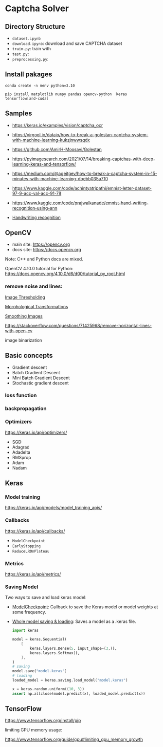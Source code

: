 # Captcha Solver

## Directory Structure

- `dataset.ipynb`
- `download.ipynb`: download and save CAPTCHA dataset
- `train.py`: train with
- `test.py`:
- `preprocessing.py`:

## Install pakages

```shell
conda create -n menv python=3.10

pip install matplotlib numpy pandas opencv-python  keras tensorflow[and-cuda]
```

## Samples

- https://keras.io/examples/vision/captcha_ocr
- https://virgool.io/dataio/how-to-break-a-golestan-captcha-system-with-machine-learning-kukzjnwwsqdx
- https://github.com/AmirH-Moosavi/Golestan
- https://pyimagesearch.com/2021/07/14/breaking-captchas-with-deep-learning-keras-and-tensorflow/
- https://medium.com/@ageitgey/how-to-break-a-captcha-system-in-15-minutes-with-machine-learning-dbebb035a710
- https://www.kaggle.com/code/achintyatripathi/emnist-letter-dataset-97-9-acc-val-acc-91-78
- https://www.kaggle.com/code/prajwalkanade/emnist-hand-writing-recognition-using-ann

- [Handwriting recognition](https://en.wikipedia.org/wiki/Handwriting_recognition)

## OpenCV

- main site: https://opencv.org
- docs site: https://docs.opencv.org

Note: C++ and Python docs are mixed.

OpenCV 4.10.0 tutorial for Python:
https://docs.opencv.org/4.10.0/d6/d00/tutorial_py_root.html


### remove noise and lines:

[Image Thresholding](https://docs.opencv.org/4.10.0/d7/d4d/tutorial_py_thresholding.html)

[Morphological Transformations](https://docs.opencv.org/4.10.0/d9/d61/tutorial_py_morphological_ops.html)

[Smoothing Images](https://docs.opencv.org/4.10.0/d4/d13/tutorial_py_filtering.html)

https://stackoverflow.com/questions/71425968/remove-horizontal-lines-with-open-cv


image binarization


## Basic concepts


- Gradient descent
- Batch Gradient Descent
- Mini Batch Gradient Descent
- Stochastic gradient descent

### loss function

### backpropagation

### Optimizers

https://keras.io/api/optimizers/

- SGD
- Adagrad
- Adadelta
- RMSprop
- Adam
- Nadam


## Keras

### Model training 

https://keras.io/api/models/model_training_apis/

### Callbacks 

https://keras.io/api/callbacks/

- `ModelCheckpoint`
- `EarlyStopping`
- `ReduceLROnPlateau`

### Metrics

https://keras.io/api/metrics/

### Saving Model
Two ways to save and load keras model:

- [ModelCheckpoint](https://keras.io/api/callbacks/model_checkpoint): Callback to save the Keras model or model weights at some frequency.


- [Whole model saving & loading](https://keras.io/api/models/model_saving_apis/model_saving_and_loading): Saves a model as a .keras file.

  ```python
  import keras

  model = keras.Sequential(
      [
          keras.layers.Dense(5, input_shape=(3,)),
          keras.layers.Softmax(),
      ],
  )
  # saving
  model.save("model.keras")
  # loading
  loaded_model = keras.saving.load_model("model.keras")

  x = keras.random.uniform((10, 3))
  assert np.allclose(model.predict(x), loaded_model.predict(x))
  ```


## TensorFlow

https://www.tensorflow.org/install/pip

limiting GPU memory usage:

https://www.tensorflow.org/guide/gpu#limiting_gpu_memory_growth
